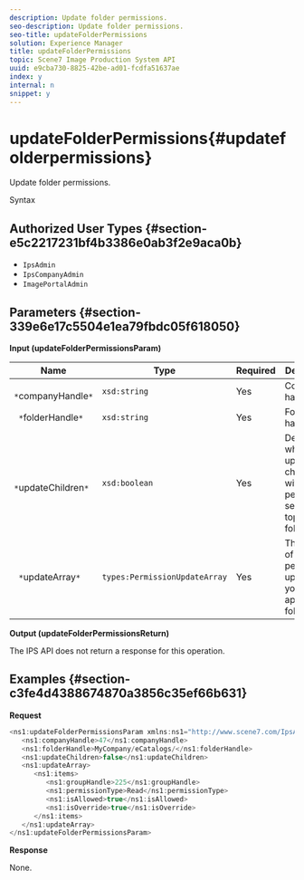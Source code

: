 ```yaml
---
description: Update folder permissions.
seo-description: Update folder permissions.
seo-title: updateFolderPermissions
solution: Experience Manager
title: updateFolderPermissions
topic: Scene7 Image Production System API
uuid: e9cba730-8825-42be-ad01-fcdfa51637ae
index: y
internal: n
snippet: y
---
```


# updateFolderPermissions{#updatefolderpermissions}

Update folder permissions.

 Syntax 

## Authorized User Types {#section-e5c2217231bf4b3386e0ab3f2e9aca0b}

* `IpsAdmin` 
* `IpsCompanyAdmin` 
* `ImagePortalAdmin`

## Parameters {#section-339e6e17c5504e1ea79fbdc05f618050}

**Input (updateFolderPermissionsParam)** 

|  Name  | Type  | Required  | Description  |
|---|---|---|---|
|  ` *`companyHandle`*`  | `xsd:string`  | Yes  | Company handle.  |
|  ` *`folderHandle`*`  | `xsd:string`  | Yes  | Folder handle.  |
|  ` *`updateChildren`*`  | `xsd:boolean`  | Yes  | Determines whether to update children with permissions set for the top-level folder.  |
|  ` *`updateArray`*`  | `types:PermissionUpdateArray`  | Yes  | The array of permission updates you want to apply to the folder.  |

**Output (updateFolderPermissionsReturn)**

The IPS API does not return a response for this operation.

## Examples {#section-c3fe4d4388674870a3856c35ef66b631}

**Request** 

```java
<ns1:updateFolderPermissionsParam xmlns:ns1="http://www.scene7.com/IpsApi/xsd">
   <ns1:companyHandle>47</ns1:companyHandle>
   <ns1:folderHandle>MyCompany/eCatalogs/</ns1:folderHandle>
   <ns1:updateChildren>false</ns1:updateChildren>
   <ns1:updateArray>
      <ns1:items>
         <ns1:groupHandle>225</ns1:groupHandle>
         <ns1:permissionType>Read</ns1:permissionType>
         <ns1:isAllowed>true</ns1:isAllowed>
         <ns1:isOverride>true</ns1:isOverride>
      </ns1:items>
   </ns1:updateArray>
</ns1:updateFolderPermissionsParam>
```

**Response**

None. 
